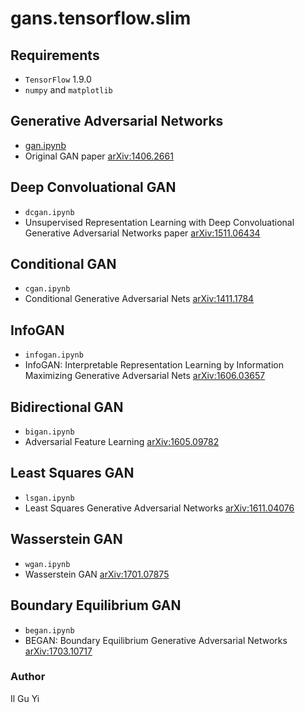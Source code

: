# gans.tensorflow.slim

## Requirements

* `TensorFlow` 1.9.0
* `numpy` and `matplotlib`


## Generative Adversarial Networks

* [gan.ipynb](https://nbviewer.jupyter.org/github.com/ilguyi/gans.tensorflow.slim/blob/master/gan.ipynb)
* Original GAN paper [arXiv:1406.2661](https://arxiv.org/abs/1406.2661)


## Deep Convoluational GAN

* `dcgan.ipynb`
* Unsupervised Representation Learning with Deep Convoluational
Generative Adversarial Networks paper [arXiv:1511.06434](https://arxiv.org/abs/1511.06434)


## Conditional GAN

* `cgan.ipynb`
* Conditional Generative Adversarial Nets [arXiv:1411.1784](https://arxiv.org/abs/1411.1784)


## InfoGAN

* `infogan.ipynb`
* InfoGAN: Interpretable Representation Learning by Information Maximizing Generative Adversarial Nets [arXiv:1606.03657](https://arxiv.org/abs/1606.03657)


## Bidirectional GAN

* `bigan.ipynb`
* Adversarial Feature Learning [arXiv:1605.09782](https://arxiv.org/abs/1605.09782)


## Least Squares GAN

* `lsgan.ipynb`
* Least Squares Generative Adversarial Networks [arXiv:1611.04076](https://arxiv.org/abs/1611.04076)


## Wasserstein GAN

* `wgan.ipynb`
* Wasserstein GAN [arXiv:1701.07875](https://arxiv.org/abs/1701.07875)


## Boundary Equilibrium GAN

* `began.ipynb`
* BEGAN: Boundary Equilibrium Generative Adversarial Networks [arXiv:1703.10717](https://arxiv.org/abs/1703.10717)


### Author
Il Gu Yi
